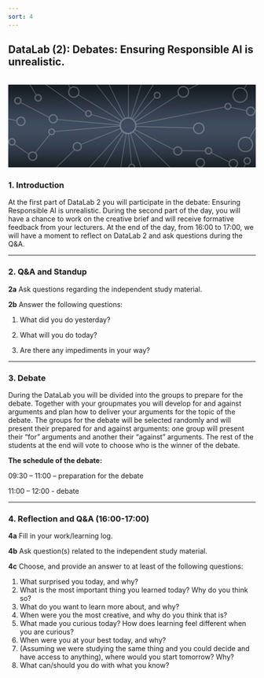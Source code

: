 ```yaml
---
sort: 4
---
```


## __DataLab (2): Debates: Ensuring Responsible AI is unrealistic.__
\
<img src="./images/datalab_banner.jpg" alt="Books banner" width="600"/>

### 1. Introduction

At the first part of DataLab 2 you will participate in the debate: Ensuring Responsible AI is unrealistic. During the second part of the day, you will have a chance to work on the creative brief and will receive formative feedback from your lecturers. At the end of the day, from 16:00 to 17:00, we will have a moment to reflect on DataLab 2 and ask questions during the Q&A.

***

### 2. Q&A and Standup

__2a__ Ask questions regarding the independent study material.

__2b__ Answer the following questions:

1. What did you do yesterday?

2. What will you do today?

3. Are there any impediments in your way?

***

### 3. Debate

During the DataLab you will be divided into the groups to prepare for the debate. Together with your groupmates you will develop for and against arguments and plan how to deliver your arguments for the topic of the debate.
The groups for the debate will be selected randomly and will  present their prepared for and against arguments: one group will present their “for” arguments and another their “against” arguments. The rest of the students at the end will vote to choose who is the winner of the debate.

__The schedule of the debate:__

09:30 – 11:00 – preparation for the debate

11:00 – 12:00 - debate

***

### 4. Reflection and Q&A (16:00-17:00)

__4a__ Fill in your work/learning log.

__4b__ Ask question(s) related to the independent study material.

__4c__ Choose, and provide an answer to at least of the following questions:

1. What surprised you today, and why?
2. What is the most important thing you learned today? Why do you think so?
3. What do you want to learn more about, and why?
4. When were you the most creative, and why do you think that is?
5. What made you curious today? How does learning feel different when you are curious?
6. When were you at your best today, and why?
7. (Assuming we were studying the same thing and you could decide and have access to anything), where would you start tomorrow? Why?
8. What can/should you do with what you know?
